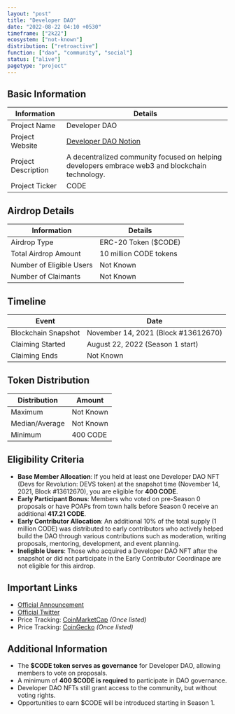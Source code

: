 ```yaml
---
layout: "post"
title: "Developer DAO"
date: "2022-08-22 04:10 +0530"
timeframe: ["2k22"]
ecosystem: ["not-known"]
distribution: ["retroactive"]
function: ["dao", "community", "social"]
status: ["alive"]
pagetype: "project"
---
```


## Basic Information

| Information         | Details                                                                                                             |
| ------------------- | ------------------------------------------------------------------------------------------------------------------- |
| Project Name        | Developer DAO                                                                                                       |
| Project Website     | [Developer DAO Notion](https://developerdao.notion.site/The-CODE-Governance-Token-3c1e14dbc6bd461fa07978bf37d04fd9) |
| Project Description | A decentralized community focused on helping developers embrace web3 and blockchain technology.                     |
| Project Ticker      | CODE                                                                                                                |

## Airdrop Details

| Information              | Details                |
| ------------------------ | ---------------------- |
| Airdrop Type             | ERC-20 Token ($CODE)   |
| Total Airdrop Amount     | 10 million CODE tokens |
| Number of Eligible Users | Not Known              |
| Number of Claimants      | Not Known              |

## Timeline

| Event               | Date                                |
| ------------------- | ----------------------------------- |
| Blockchain Snapshot | November 14, 2021 (Block #13612670) |
| Claiming Started    | August 22, 2022 (Season 1 start)    |
| Claiming Ends       | Not Known                           |

## Token Distribution

| Distribution   | Amount    |
| -------------- | --------- |
| Maximum        | Not Known |
| Median/Average | Not Known |
| Minimum        | 400 CODE  |

## Eligibility Criteria

- **Base Member Allocation**: If you held at least one Developer DAO NFT (Devs for Revolution: DEVS token) at the snapshot time (November 14, 2021, Block #13612670), you are eligible for **400 CODE**.
- **Early Participant Bonus**: Members who voted on pre-Season 0 proposals or have POAPs from town halls before Season 0 receive an additional **417.21 CODE**.
- **Early Contributor Allocation**: An additional 10% of the total supply (1 million CODE) was distributed to early contributors who actively helped build the DAO through various contributions such as moderation, writing proposals, mentoring, development, and event planning.
- **Ineligible Users**: Those who acquired a Developer DAO NFT after the snapshot or did not participate in the Early Contributor Coordinape are not eligible for this airdrop.

## Important Links

- [Official Announcement](https://developerdao.notion.site/The-CODE-Governance-Token-3c1e14dbc6bd461fa07978bf37d04fd9)
- [Official Twitter](https://twitter.com/developer_dao)
- Price Tracking: [CoinMarketCap](https://coinmarketcap.com/currencies/code) _(Once listed)_
- Price Tracking: [CoinGecko](https://www.coingecko.com/en/coins/code) _(Once listed)_

## Additional Information

- The **$CODE token serves as governance** for Developer DAO, allowing members to vote on proposals.
- A minimum of **400 $CODE is required** to participate in DAO governance.
- Developer DAO NFTs still grant access to the community, but without voting rights.
- Opportunities to earn $CODE will be introduced starting in Season 1.